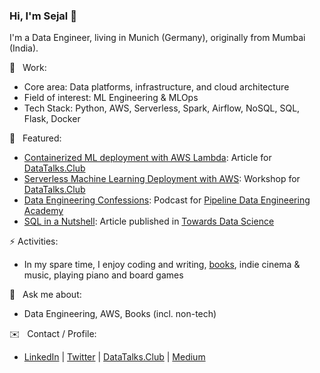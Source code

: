 ### Hi, I'm Sejal 👋

I'm a Data Engineer, living in Munich (Germany), originally from Mumbai (India).
<br>

💼 &nbsp; Work:
- Core area: Data platforms, infrastructure, and cloud architecture
- Field of interest: ML Engineering & MLOps
- Tech Stack: Python, AWS, Serverless, Spark, Airflow, NoSQL, SQL, Flask, Docker

📢 &nbsp; Featured:
- [Containerized ML deployment with AWS Lambda](https://datatalks.club/blog/ml-deployment-lambda.html): Article for [DataTalks.Club](https://datatalks.club/)
- [Serverless Machine Learning Deployment with AWS](https://www.youtube.com/watch?v=79B8AOKkpho): Workshop for [DataTalks.Club](https://datatalks.club/)
- [Data Engineering Confessions](https://www.dataengineering.academy/pipeline-data-engineering-academy-blog/idataengineer-confessions-interview-003): Podcast for [Pipeline Data Engineering Academy](https://www.dataengineering.academy/)
- [SQL in a Nutshell](https://towardsdatascience.com/sql-in-a-nutshell-part-1-basic-real-world-scenarios-33a25ba8d220): Article published in [Towards Data Science](https://towardsdatascience.com)

⚡ Activities:
- In my spare time, I enjoy coding and writing, [books](https://www.goodreads.com/user/show/1483184-sejal), indie cinema & music, playing piano and board games

💬 &nbsp; Ask me about: 
- Data Engineering, AWS, Books (incl. non-tech)

✉️ &nbsp; Contact / Profile: 
- [LinkedIn](https://linkedin.com/in/vaidyasejal) | [Twitter](https://twitter.com/sejalv_) | [DataTalks.Club](datatalks.club/people/sejalvaidya.html) | [Medium](https://medium.com/@sejalv) 
